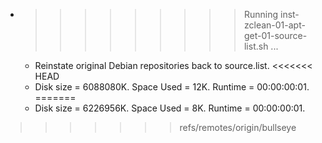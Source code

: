 * >>>>>>>>> Running inst-zclean-01-apt-get-01-source-list.sh ...
  * Reinstate original Debian repositories back to source.list.
<<<<<<< HEAD
  * Disk size = 6088080K. Space Used = 12K. Runtime = 00:00:00:01.
=======
  * Disk size = 6226956K. Space Used = 8K. Runtime = 00:00:00:01.
>>>>>>> refs/remotes/origin/bullseye
